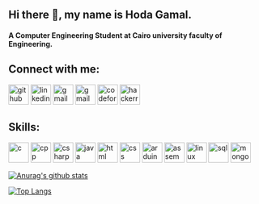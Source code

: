 ## Hi there 👋, my name is Hoda Gamal.
#### A Computer Engineering Student at Cairo university faculty of Engineering.

## Connect with me:
[<img src='https://user-images.githubusercontent.com/77369927/177386396-f22229e0-b703-4fcd-92ad-5b7a7ca3d4b3.png' alt='github' height='40'>](https://github.com/Hoda233)
[<img src='https://user-images.githubusercontent.com/77369927/177397473-368c77a0-6567-4276-ae9b-d7aeac83636e.png' alt='linkedin' height='40'>](https://www.linkedin.com/in/hoda-gamal-hamouda-ismail-a0170a242/)
[<img src='https://user-images.githubusercontent.com/77369927/177392204-55d2e5b9-9306-45aa-a433-a9bd1e74dcec.png' alt='gmail' height='40'>](mailto:hodagamal805@gmail.com)
[<img src='https://user-images.githubusercontent.com/77369927/177392204-55d2e5b9-9306-45aa-a433-a9bd1e74dcec.png' alt='gmail' height='40'>](mailto:hoda.ismail00@eng-st.cu.edu.eg)
[<img src='https://user-images.githubusercontent.com/77369927/177392513-fccf91ba-8a85-425e-bf2a-3237b5eb399d.png' alt='codeforces' height='40'>](https://codeforces.com/profile/hoda.ismail00)
[<img src='https://user-images.githubusercontent.com/77369927/177393220-070d6fba-1ac7-4481-9441-a06670f097bc.png' alt='hackerrank' height='40'>](https://www.hackerrank.com/hoda_ismail00?hr_r=1)


## Skills:
[<img src='https://user-images.githubusercontent.com/77369927/177399475-76d2d57a-9d0a-4d69-a15c-0e0f8d869c7f.png' alt='c' height='40'>](https://www.cprogramming.com/)
[<img src='https://user-images.githubusercontent.com/77369927/177403816-df7283db-2256-4870-9210-e78123c02def.png' alt='cpp' height='40'>](https://www.w3schools.com/cpp/)
[<img src='https://user-images.githubusercontent.com/77369927/177403978-53bc1c82-5bd9-48e2-ba08-50e33c032502.png' alt='csharp' height='40'>](https://www.w3schools.com/cs/index.php)
[<img src='https://user-images.githubusercontent.com/77369927/177409957-25e7c973-4dbd-43c1-825a-8fa990a33e99.png' alt='java' height='40'>](https://www.java.com/en/)
[<img src='https://user-images.githubusercontent.com/77369927/177410168-c2f52978-5a06-40e9-a6cb-829fb713cd0c.png' alt='html' height='40'>](https://www.w3schools.com/html/default.asp)
[<img src='https://user-images.githubusercontent.com/77369927/177410178-d5c820a4-1caa-4958-abbd-90f7c2aa388d.png' alt='css' height='40'>](https://www.w3schools.com/css/)
[<img src='https://user-images.githubusercontent.com/77369927/177411174-e881cfa8-b69b-474d-8878-f3a3dd10f00c.png' alt='arduino' height='40'>](https://www.arduino.cc/)
[<img src='https://user-images.githubusercontent.com/77369927/177411176-275c7dbb-2bbf-4ffd-8427-8f57480bbeac.png' alt='assembly' height='40'>](https://www.cs.virginia.edu/~evans/cs216/guides/x86.html)
[<img src='https://user-images.githubusercontent.com/77369927/177411179-e03cf177-6008-4670-b088-432b27c94a55.png' alt='linux' height='40'>](https://www.linux.org/)
[<img src='https://user-images.githubusercontent.com/77369927/177412672-b9ee562a-a3b5-47d5-aeba-ff3a5c725646.png' alt='sql' height='40'>](https://www.w3schools.com/sql/)
[<img src='https://user-images.githubusercontent.com/77369927/177411180-71b9fc16-2489-49f0-9259-16cebd1e6510.png' alt='mongodb' height='40'>](https://www.mongodb.com/
)


[![Anurag's github stats](https://github-readme-stats.vercel.app/api?username=Hoda233&count_private=true&show_icons=true&theme=radical)](https://github.com/anuraghazra/github-readme-stats)


[![Top Langs](https://github-readme-stats.vercel.app/api/top-langs/?username=Hoda233&show_icons=true&theme=radical&layout=compact)](https://github.com/anuraghazra/github-readme-stats)


<!--


**Hoda233/Hoda233** is a ✨ _special_ ✨ repository because its `README.md` (this file) appears on your GitHub profile.

Here are some ideas to get you started:

- 🔭 I’m currently working on ...
- 🌱 I’m currently learning ...
- 👯 I’m looking to collaborate on ...
- 🤔 I’m looking for help with ...
- 💬 Ask me about ...
- 📫 How to reach me: ...
- 😄 Pronouns: ...
- ⚡ Fun fact: ...
-->
